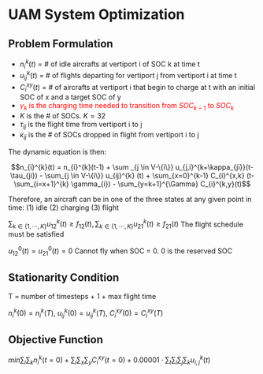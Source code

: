 # UAM System Optimization

## Problem Formulation

- $n_{i}^{k}(t)$ = \# of idle aircrafts at vertiport i of SOC k at time t
- $u_{ij}^{k}(t)$ = \# of flights departing for vertiport j from vertiport i at time t
- $C_{i}^{xy}(t)$ = \# of aircrafts at vertiport i that begin to charge at t with an initial SOC of x and a target SOC of y
- <span style="color:red">$\gamma_{k}$ is the charging time needed to transition from $SOC_{k-1}$ to $SOC_{k}$</span>
- $K$ is the \# of SOCs. $K = 32$
- $\tau_{ij}$ is the flight time from vertiport i to j
- $\kappa_{ij}$ is the \# of SOCs dropped in flight from vertiport i to j

The dynamic equation is then:

```math
n_{i}^{k}(t) = n_{i}^{k}(t-1) + \sum _{j \in V-\{i\}} u_{j,i}^{k+\kappa_{ji}}(t-\tau_{ji}) - \sum_{j \in V-\{i\}} u_{ij}^{k} (t) + \sum_{x=0}^{k-1} C_{i}^{x,k} (t-\sum_{i=x+1}^{k} \gamma_{i}) - \sum_{y=k+1}^{\Gamma} C_{i}^{k,y}(t)
```

Therefore, an aircraft can be in one of the three states at any given point in time: (1) idle (2) charging (3) flight

$\sum_{k \in\{1, \cdots, K\}} u_{12}^k(t) \geq f_{12}(t), \sum_{k \in\{1, \cdots, K\}} u_{21}^k(t) \geq f_{21}(t)$ The flight schedule must be satisfied

$u_{12}^0(t) = u_{21}^0(t) = 0$ Cannot fly when SOC = 0. 0 is the reserved SOC

## Stationarity Condition
T = number of timesteps + 1 + max flight time

$n_{i}^{k}(0)=n_{i}^{k}(T)$, $u_{ij}^{k}(0)=u_{ij}^{k}(T)$, $C_{i}^{xy}(0)=C_{i}^{xy}(T)$

## Objective Function

$min \sum_{i}\sum_{k} n_{i}^{k}(t=0) + \sum_{i} \sum_{x} \sum_{y} C_i^{xy}(t = 0) + 0.00001 \cdot  \sum_{t} \sum_{i} \sum_{j} \sum_{k} u_{i,j}^{k}(t)$
